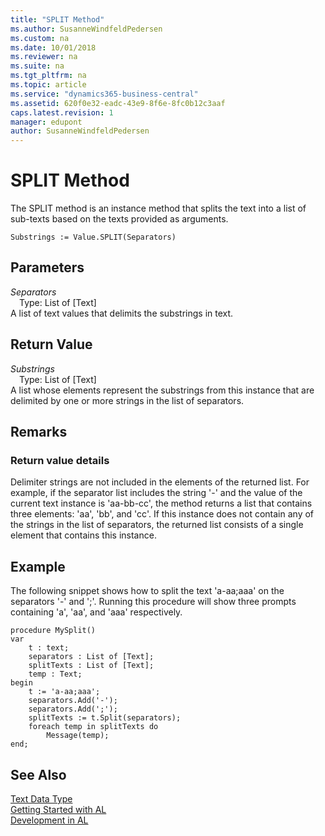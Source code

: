```yaml
---
title: "SPLIT Method"
ms.author: SusanneWindfeldPedersen
ms.custom: na
ms.date: 10/01/2018
ms.reviewer: na
ms.suite: na
ms.tgt_pltfrm: na
ms.topic: article
ms.service: "dynamics365-business-central"
ms.assetid: 620f0e32-eadc-43e9-8f6e-8fc0b12c3aaf
caps.latest.revision: 1
manager: edupont
author: SusanneWindfeldPedersen
---
```


# SPLIT Method

The SPLIT method is an instance method that splits the text into a list of sub-texts based on the texts provided as arguments.
```
Substrings := Value.SPLIT(Separators)
```
## Parameters
*Separators*    
&emsp;Type: List of [Text]  
A list of text values that delimits the substrings in text.

## Return Value
*Substrings*  
&emsp;Type: List of [Text]  
A list whose elements represent the substrings from this instance that are delimited by one or more strings in the list of separators.

## Remarks 

### Return value details
Delimiter strings are not included in the elements of the returned list. For example, if the separator list includes the string '-' and the value of the current text instance is 'aa-bb-cc', the method returns a list that contains three elements: 'aa', 'bb', and 'cc'.
If this instance does not contain any of the strings in the list of separators, the returned list consists of a single element that contains this instance.

## Example
The following snippet shows how to split the text 'a-aa;aaa' on the separators '-' and ';'. Running this procedure will show three prompts containing 'a', 'aa', and 'aaa' respectively.

```  
procedure MySplit()
var 
    t : text;
    separators : List of [Text];
    splitTexts : List of [Text];
    temp : Text;
begin
    t := 'a-aa;aaa';
    separators.Add('-');
    separators.Add(';');
    splitTexts := t.Split(separators);
    foreach temp in splitTexts do
        Message(temp);
end;
``` 


## See Also
[Text Data Type](../datatypes/devenv-text-data-type.md)  
[Getting Started with AL](../devenv-get-started.md)  
[Development in AL](../devenv-dev-overview.md)  
